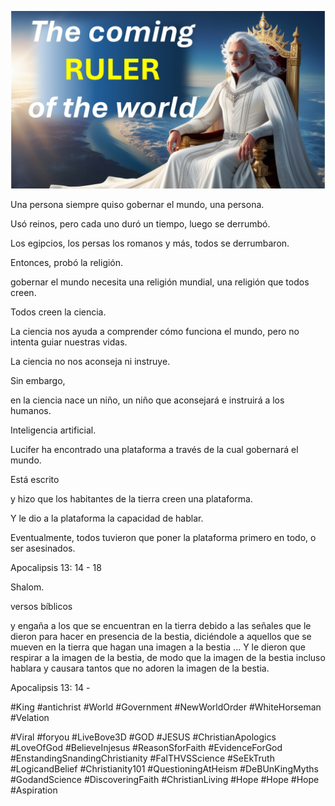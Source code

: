 ![Video cover image](../cover.jpg "cover photo")

Una persona siempre quiso gobernar el mundo, una persona.

Usó reinos, pero cada uno duró un tiempo, luego se derrumbó.

Los egipcios, los persas los romanos y más, todos se derrumbaron.

Entonces, probó la religión.

gobernar el mundo necesita una religión mundial, una religión que todos creen.

Todos creen la ciencia.

La ciencia nos ayuda a comprender cómo funciona el mundo, pero no intenta guiar nuestras vidas.

La ciencia no nos aconseja ni instruye.

Sin embargo,

en la ciencia nace un niño, un niño que aconsejará e instruirá a los humanos.

Inteligencia artificial.

Lucifer ha encontrado una plataforma a través de la cual gobernará el mundo.

Está escrito

y hizo que los habitantes de la tierra creen una plataforma.

Y le dio a la plataforma la capacidad de hablar.

Eventualmente, todos tuvieron que poner la plataforma primero en todo, o ser asesinados.

Apocalipsis 13: 14 - 18

Shalom.


versos bíblicos

y engaña a los que se encuentran en la tierra debido a las señales que le dieron para hacer en presencia de la bestia, diciéndole a aquellos que se mueven en la tierra que hagan una imagen a la bestia ... Y le dieron que respirar a la imagen de la bestia, de modo que la imagen de la bestia incluso hablara y causara tantos que no adoren la imagen de la bestia.

Apocalipsis 13: 14 -


#King #antichrist #World #Government #NewWorldOrder #WhiteHorseman #Velation

#Viral #foryou #LiveBove3D #GOD #JESUS ​​#ChristianApologics #LoveOfGod #BelieveInjesus #ReasonSforFaith #EvidenceForGod #EnstandingSnandingChristianity #FaITHVSScience #SeEkTruth #LogicandBelief #Christianity101 #QuestioningAtHeism #DeBUnKingMyths #GodandScience #DiscoveringFaith #ChristianLiving #Hope #Hope #Hope #Aspiration